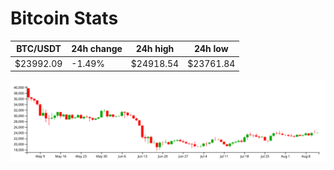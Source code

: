 # Bitcoin Stats

BTC/USDT|24h change|24h high|24h low|
|---|---|---|---|
|$23992.09|-1.49%|$24918.54|$23761.84|

<img src="./chart.svg">
